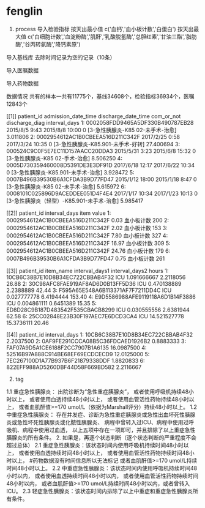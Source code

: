 # fenglin

1. process
导入检验指标
按天出最小值 c('血钙','血小板计数','白蛋白')
按天出最大值 c('白细胞计数','血淀粉酶','肌酐','乳酸脱氢酶','总胆红素','甘油三酯','脂肪酶','谷丙转氨酶','降钙素原')

导入基线库
去除时间记录为空的记录（10条）

导入医嘱数据

导入药物数据

数据情况
共有的样本一共有11775个，基线34608个，检验指标36934个，医嘱12843个

[[1]]
                         patient_id admission_date_time discharge_date_time com_or_not                             discharge_diag interval_days
1: 0002058FDD9465A5DF330B490787EB28       2015/8/5 9:43      2015/8/8 10:00          0         [3-急性胰腺炎-K85  02-未手术-治愈]      3.011806
2: 0002954612AC1B0CBEEA516D211C342F      2017/2/25 0:58     2017/3/24 10:35          0         [3-急性胰腺炎-K85.901-未手术-好转]     27.400694
3: 000524C9C0F5E7EC11D157AACC20DDA3      2015/5/31 3:23      2015/6/8 15:32          0           [3-急性胰腺炎-K85  02-手术-治愈]      8.506250
4: 0005D730359460008D5391DE3E3DF91D     2017/6/18 12:17     2017/6/22 10:34          0         [3-急性胰腺炎-K85.901-未手术-治愈]      3.928472
5: 0007B496B39530B6A1CFDA3B9D77FD47     2015/1/12 18:00      2015/1/18 8:47          0         [3-急性胰腺炎-K85  02-未手术-治愈]      5.615972
6: 0008101C025896D9ACEDDEE051D4F4E4     2017/1/17 10:34     2017/1/23 10:13          0 [3-急性胰腺炎（轻型）-K85.901-未手术-治愈]      5.985417

[[2]]
                         patient_id interval_days       item value
1: 0002954612AC1B0CBEEA516D211C342F          0.03 血小板计数   200
2: 0002954612AC1B0CBEEA516D211C342F          2.02 血小板计数   153
3: 0002954612AC1B0CBEEA516D211C342F          7.80 血小板计数   327
4: 0002954612AC1B0CBEEA516D211C342F         16.97 血小板计数   309
5: 0002954612AC1B0CBEEA516D211C342F         24.76 血小板计数   179
6: 0007B496B39530B6A1CFDA3B9D77FD47          0.75 血小板计数   261

[[3]]
                         patient_id item_name interval_days1 interval_days2  hours
1: 10CB6C38B7E10D8B34EC722CBBAB4F32       ICU    1.091666667      2.2118056  26.88
2: 30C98AFC8FAE919AF8AD6D0B13FF5D36       ICU    0.470138889      2.2388889  42.44
3: F595A65E548A6B113371AF7F7211DD4C       ICU    0.027777778      6.4194444 153.40
4: E9D5586988AFE9119118A6D1B14F3886       ICU    0.004861111      0.6451389  15.35
5: ED8D28C9B187D483542F535CBACB8299       ICU    0.030555556      2.6381944  62.58
6: 25CC02848E23B30F197AEC7E6DCD3CA4       ICU   14.521527778     15.3736111  20.46

[[4]]
                         patient_id interval_days
1: 10CB6C38B7E10D8B34EC722CBBAB4F32     2.2037500
2: 0AF9FE291CCCA08B5C36FDCAED1926B2     0.8883333
3: FAF07A9D5A1CE6188F2CC7907B1A6135    16.0987500
4: 52516B97A888C914BE68EF69ECDCECD9    12.0125000
5: 7EC267100D1A77B937B6F21879338DDF     1.8820833
6: 822EFF988AD5260DBF44D58F669BD582     2.2116667

2. tag

1.1 重症急性胰腺炎：
出院诊断为“急性重症胰腺炎”，
或者使用呼吸机持续48小时以上，
或者使用血透持续48小时以上，
或者使用血管活性药物持续48小时以上，
或者血肌酐值>=170 umol/L（依据为Marshall评分）持续48小时以上。
1.2 中重症急性胰腺炎：
存在并发症、诊断为急性重症胰腺炎或急性出血坏死性胰腺炎或急性坏死性胰腺炎或化脓性胰腺炎、
病程中曾转入过ICU、病程中使用过呼吸机、病程中使用过血透，
以上五项中存在一项即可，并且排除了以上重症急性胰腺炎的所有条件。
2. 如果是，再逐个状态判断（逐个状态判断的严重程度不会超过总体）
2.1 重症急性胰腺炎：该状态时间内使用呼吸机持续时间48小时以上，
  或者使用血透持续时间48小时以上，
  或者使用血管活性药物持续时间48小时以上， #药物数据没有时间信息所以无法标记
  或者血肌酐值>=170 umol/L持续时间48小时以上。
2.2 中重症急性胰腺炎：该状态时间内使用呼吸机持续时间48小时以内，
  或者使用血透持续时间48小时以内，
  或者使用血管活性药物持续时间48小时以内，
  或者血肌酐值>=170 umol/L持续时间48小时以内，或者曾转入ICU。
 2.3 轻症急性胰腺炎：该状态时间内排除了以上中重症和重症急性胰腺炎所有条件。
